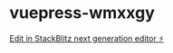 # vuepress-wmxxgy

[Edit in StackBlitz next generation editor ⚡️](https://stackblitz.com/~/github.com/710399661/vuepress-wmxxgy)